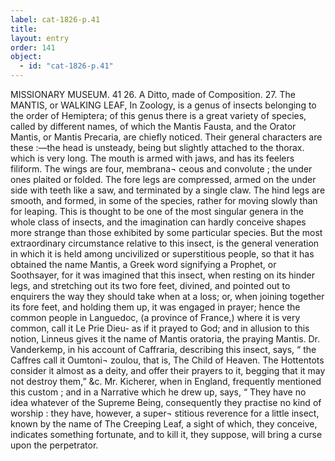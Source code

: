 ```yaml
---
label: cat-1826-p.41
title: 
layout: entry
order: 141
object:
  - id: "cat-1826-p.41"
---
```


MISSIONARY MUSEUM.
41
26. A Ditto, made of Composition.
27. The MANTIS, or WALKING LEAF,
In Zoology, is a genus of insects belonging to the order of
Hemiptera; of this genus there is a great variety of species,
called by different names, of which the Mantis Fausta,
and the Orator Mantis, or Mantis Precaria, are chiefly
noticed. Their general characters are these :—the head
is unsteady, being but slightly attached to the thorax.
which is very long. The mouth is armed with jaws, and
has its feelers filiform. The wings are four, membrana¬
ceous and convolute ; the under ones plaited or folded.
The fore legs are compressed, armed on the under side
with teeth like a saw, and terminated by a single claw.
The hind legs are smooth, and formed, in some of the
species, rather for moving slowly than for leaping. This
is thought to be one of the most singular genera in the
whole class of insects, and the imagination can hardly
conceive shapes more strange than those exhibited by
some particular species.
But the most extraordinary circumstance relative to this
insect, is the general veneration in which it is held among
uncivilized or superstitious people, so that it has obtained
the name Mantis, a Greek word signifying a Prophet, or
Soothsayer, for it was imagined that this insect, when
resting on its hinder legs, and stretching out its two fore
feet, divined, and pointed out to enquirers the way they
should take when at a loss; or, when joining together its
fore feet, and holding them up, it was engaged in prayer;
hence the common people in Languedoc, (a province of
France,) where it is very common, call it Le Prie Dieu-
as if it prayed to God; and in allusion to this notion,
Linneus gives it the name of Mantis oratoria, the praying
Mantis. Dr. Vanderkemp, in his account of Caffraria,
describing this insect, says, “ the Caffres call it Oumtoni¬
zoulou, that is, The Child of Heaven. The Hottentots
consider it almost as a deity, and offer their prayers to it,
begging that it may not destroy them,” &c. Mr. Kicherer,
when in England, frequently mentioned this custom ; and
in a Narrative which he drew up, says, “ They have no
idea whatever of the Supreme Being, consequently they
practise no kind of worship : they have, however, a super¬
stitious reverence for a little insect, known by the name
of The Creeping Leaf, a sight of which, they conceive,
indicates something fortunate, and to kill it, they suppose,
will bring a curse upon the perpetrator.